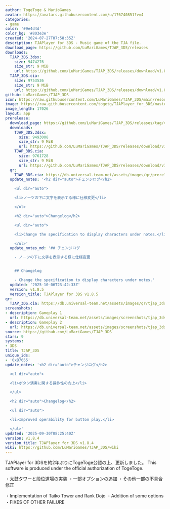 ```yaml
---
author: TogeToge & MarioGames
avatar: https://avatars.githubusercontent.com/u/176740851?v=4
categories:
- game
color: '#9e4d4d'
color_bg: '#803e3e'
created: '2024-07-27T07:58:35Z'
description: TJAPlayer for 3DS - Music game of the TJA file.
download_page: https://github.com/LuMariGames/TJAP_3DS/releases
downloads:
  TJAP_3DS.3dsx:
    size: 9474276
    size_str: 9 MiB
    url: https://github.com/LuMariGames/TJAP_3DS/releases/download/v1.8.4/TJAP_3DS.3dsx
  TJAP_3DS.cia:
    size: 9753536
    size_str: 9 MiB
    url: https://github.com/LuMariGames/TJAP_3DS/releases/download/v1.8.4/TJAP_3DS.cia
github: LuMariGames/TJAP_3DS
icon: https://raw.githubusercontent.com/LuMariGames/TJAP_3DS/main/resource/icon.png
image: https://raw.githubusercontent.com/togetg/TJAPlayer_for_3DS/master/resource/banner.png
image_length: 17026
layout: app
prerelease:
  download_page: https://github.com/LuMariGames/TJAP_3DS/releases/tag/v1.8.5
  downloads:
    TJAP_3DS.3dsx:
      size: 9493008
      size_str: 9 MiB
      url: https://github.com/LuMariGames/TJAP_3DS/releases/download/v1.8.5/TJAP_3DS.3dsx
    TJAP_3DS.cia:
      size: 9761728
      size_str: 9 MiB
      url: https://github.com/LuMariGames/TJAP_3DS/releases/download/v1.8.5/TJAP_3DS.cia
  qr:
    TJAP_3DS.cia: https://db.universal-team.net/assets/images/qr/prerelease/tjap_3ds-cia.png
  update_notes: '<h2 dir="auto">チェンジログ</h2>

    <ul dir="auto">

    <li>ノーツの下に文字を表示する様に仕様変更</li>

    </ul>

    <h2 dir="auto">Changelog</h2>

    <ul dir="auto">

    <li>Change the specification to display characters under notes.</li>

    </ul>'
  update_notes_md: '## チェンジログ

    - ノーツの下に文字を表示する様に仕様変更


    ## Changelog

    - Change the specification to display characters under notes.'
  updated: '2025-10-06T23:42:33Z'
  version: v1.8.5
  version_title: TJAPlayer for 3DS v1.8.5
qr:
  TJAP_3DS.cia: https://db.universal-team.net/assets/images/qr/tjap_3ds-cia.png
screenshots:
- description: Gameplay 1
  url: https://db.universal-team.net/assets/images/screenshots/tjap_3ds/gameplay-1.png
- description: Gameplay 2
  url: https://db.universal-team.net/assets/images/screenshots/tjap_3ds/gameplay-2.png
source: https://github.com/LuMariGames/TJAP_3DS
stars: 9
systems:
- 3DS
title: TJAP_3DS
unique_ids:
- '0xB7655'
update_notes: '<h2 dir="auto">チェンジログ</h2>

  <ul dir="auto">

  <li>ボタン演奏に関する操作性の向上</li>

  </ul>

  <h2 dir="auto">Changelog</h2>

  <ul dir="auto">

  <li>Improved operability for button play.</li>

  </ul>'
updated: '2025-09-30T08:25:40Z'
version: v1.8.4
version_title: TJAPlayer for 3DS v1.8.4
wiki: https://github.com/LuMariGames/TJAP_3DS/wiki
---
```

TJAPlayer for 3DSを約2年ぶりにTogeToge公認の上、更新しました。
This software is produced under the official authorization of TogeToge.

・太鼓タワーと段位道場の実装
・一部オプションの追加
・その他一部の不具合修正

・Implementation of Taiko Tower and Rank Dojo
・Addition of some options
・FIXES OF OTHER FAILURE